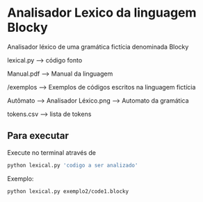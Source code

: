 # Analisador Lexico da linguagem Blocky

Analisador léxico de uma gramática fictícia denominada Blocky

  lexical.py  --> código fonto
  
  Manual.pdf  --> Manual da linguagem
  
  /exemplos   --> Exemplos de códigos escritos na linguagem fictícia
  
  Autômato    --> Analisador Léxico.png --> Automato da gramática
  
  tokens.csv  --> lista de tokens
  
## Para executar
Execute no terminal através de

```bash
python lexical.py 'codigo a ser analizado' 
```

Exemplo:

```bash
python lexical.py exemplo2/code1.blocky
```
